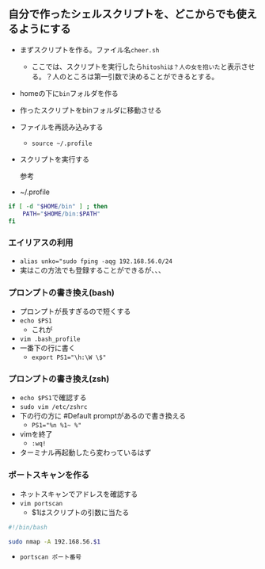 ## 自分で作ったシェルスクリプトを、どこからでも使えるようにする

- まずスクリプトを作る。ファイル名`cheer.sh`
  - ここでは、スクリプトを実行したら`hitoshiは？人の女を抱いた`と表示させる。？人のところは第一引数で決めることができるとする。
- homeの下に`bin`フォルダを作る
- 作ったスクリプトをbinフォルダに移動させる
- ファイルを再読み込みする
  - `source ~/.profile` 
- スクリプトを実行する

   参考
- ~/.profile
```sh
if [ -d "$HOME/bin" ] ; then
    PATH="$HOME/bin:$PATH"
fi
```

### エイリアスの利用 
- `alias unko="sudo fping -aqg 192.168.56.0/24`
- 実はこの方法でも登録することができるが、、、

### プロンプトの書き換え(bash)
- プロンプトが長すぎるので短くする
- `echo $PS1`
  - これが 
- `vim .bash_profile`
- 一番下の行に書く
  - `export PS1="\h:\W \$"`

### プロンプトの書き換え(zsh)
- `echo $PS1`で確認する
- `sudo vim /etc/zshrc`
- 下の行の方に #Default promptがあるので書き換える
  - `PS1="%n %1~ %" `
- vimを終了
  - `:wq!`
- ターミナル再起動したら変わっているはず

### ポートスキャンを作る
- ネットスキャンでアドレスを確認する
- `vim portscan`
  - $1はスクリプトの引数に当たる 
```sh
#!/bin/bash

sudo nmap -A 192.168.56.$1
```
- `portscan ポート番号`
